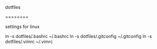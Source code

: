 dotfiles

========

settings for linux

ln -s dotfiles/.bashrc ~/.bashrc
ln -s dotfiles/.gitconfig ~/.gitconfig
ln -s dotfiles/.vimrc ~/.vimrc

